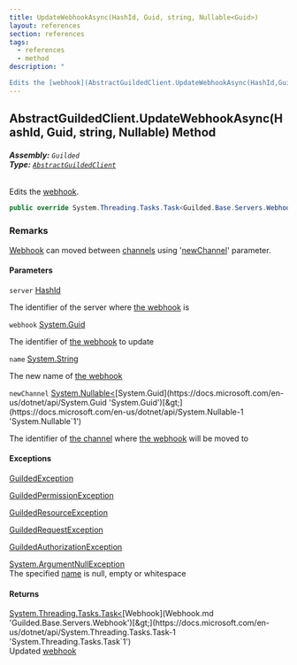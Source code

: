 ```yaml
---
title: UpdateWebhookAsync(HashId, Guid, string, Nullable<Guid>)
layout: references
section: references
tags:
  - references
  - method
description: "

Edits the [webhook](AbstractGuildedClient.UpdateWebhookAsync(HashId,Guid,string,Nullable_Guid_).md#Guilded.AbstractGuildedClient.UpdateWebhookAsync(Guilded.Base.HashId,Guid,string,System.Nullable_Guid_).webhook 'Guilded.AbstractGuildedClient.UpdateWebhookAsync(Guilded.Base.HashId, Guid, string, System.Nullable<Guid>).webhook')."
---
```


## AbstractGuildedClient.UpdateWebhookAsync(HashId, Guid, string, Nullable<Guid>) Method
###### **Assembly:** `Guilded`<br/>**Type:** [`AbstractGuildedClient`](AbstractGuildedClient.md 'Guilded.AbstractGuildedClient')

Edits the [webhook](AbstractGuildedClient.UpdateWebhookAsync(HashId,Guid,string,Nullable_Guid_).md#Guilded.AbstractGuildedClient.UpdateWebhookAsync(Guilded.Base.HashId,Guid,string,System.Nullable_Guid_).webhook 'Guilded.AbstractGuildedClient.UpdateWebhookAsync(Guilded.Base.HashId, Guid, string, System.Nullable<Guid>).webhook').

```csharp
public override System.Threading.Tasks.Task<Guilded.Base.Servers.Webhook> UpdateWebhookAsync(Guilded.Base.HashId server, Guid webhook, string name, System.Nullable<Guid> newChannel=null);
```

### Remarks
  
[Webhook](Webhook.md 'Guilded.Base.Servers.Webhook') can moved between [channels](https://docs.microsoft.com/en-us/dotnet/api/Guilded.Base.Servers.ServerChannel 'Guilded.Base.Servers.ServerChannel') using '[newChannel](AbstractGuildedClient.UpdateWebhookAsync(HashId,Guid,string,Nullable_Guid_).md#Guilded.AbstractGuildedClient.UpdateWebhookAsync(Guilded.Base.HashId,Guid,string,System.Nullable_Guid_).newChannel 'Guilded.AbstractGuildedClient.UpdateWebhookAsync(Guilded.Base.HashId, Guid, string, System.Nullable<Guid>).newChannel')' parameter.
#### Parameters

<a name='Guilded.AbstractGuildedClient.UpdateWebhookAsync(Guilded.Base.HashId,Guid,string,System.Nullable_Guid_).server'></a>

`server` [HashId](HashId.md 'Guilded.Base.HashId')

The identifier of the server where [the webhook](Webhook.md 'Guilded.Base.Servers.Webhook') is

<a name='Guilded.AbstractGuildedClient.UpdateWebhookAsync(Guilded.Base.HashId,Guid,string,System.Nullable_Guid_).webhook'></a>

`webhook` [System.Guid](https://docs.microsoft.com/en-us/dotnet/api/System.Guid 'System.Guid')

The identifier of [the webhook](Webhook.md 'Guilded.Base.Servers.Webhook') to update

<a name='Guilded.AbstractGuildedClient.UpdateWebhookAsync(Guilded.Base.HashId,Guid,string,System.Nullable_Guid_).name'></a>

`name` [System.String](https://docs.microsoft.com/en-us/dotnet/api/System.String 'System.String')

The new name of [the webhook](Webhook.md 'Guilded.Base.Servers.Webhook')

<a name='Guilded.AbstractGuildedClient.UpdateWebhookAsync(Guilded.Base.HashId,Guid,string,System.Nullable_Guid_).newChannel'></a>

`newChannel` [System.Nullable&lt;](https://docs.microsoft.com/en-us/dotnet/api/System.Nullable-1 'System.Nullable`1')[System.Guid](https://docs.microsoft.com/en-us/dotnet/api/System.Guid 'System.Guid')[&gt;](https://docs.microsoft.com/en-us/dotnet/api/System.Nullable-1 'System.Nullable`1')

The identifier of [the channel](https://docs.microsoft.com/en-us/dotnet/api/Guilded.Base.Servers.ServerChannel 'Guilded.Base.Servers.ServerChannel') where [the webhook](Webhook.md 'Guilded.Base.Servers.Webhook') will be moved to

#### Exceptions

[GuildedException](GuildedException.md 'Guilded.Base.GuildedException')

[GuildedPermissionException](GuildedPermissionException.md 'Guilded.Base.GuildedPermissionException')

[GuildedResourceException](GuildedResourceException.md 'Guilded.Base.GuildedResourceException')

[GuildedRequestException](GuildedRequestException.md 'Guilded.Base.GuildedRequestException')

[GuildedAuthorizationException](GuildedAuthorizationException.md 'Guilded.Base.GuildedAuthorizationException')

[System.ArgumentNullException](https://docs.microsoft.com/en-us/dotnet/api/System.ArgumentNullException 'System.ArgumentNullException')  
The specified [name](AbstractGuildedClient.UpdateWebhookAsync(HashId,Guid,string,Nullable_Guid_).md#Guilded.AbstractGuildedClient.UpdateWebhookAsync(Guilded.Base.HashId,Guid,string,System.Nullable_Guid_).name 'Guilded.AbstractGuildedClient.UpdateWebhookAsync(Guilded.Base.HashId, Guid, string, System.Nullable<Guid>).name') is null, empty or whitespace

#### Returns
[System.Threading.Tasks.Task&lt;](https://docs.microsoft.com/en-us/dotnet/api/System.Threading.Tasks.Task-1 'System.Threading.Tasks.Task`1')[Webhook](Webhook.md 'Guilded.Base.Servers.Webhook')[&gt;](https://docs.microsoft.com/en-us/dotnet/api/System.Threading.Tasks.Task-1 'System.Threading.Tasks.Task`1')  
Updated [webhook](Webhook.md 'Guilded.Base.Servers.Webhook')